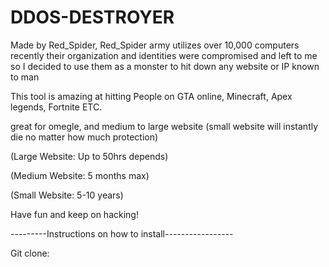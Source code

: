 # DDOS-DESTROYER
Made by Red_Spider, Red_Spider army utilizes over 10,000 computers recently their organization and identities  were compromised and left to me so I decided to use them as a monster to hit down any website or IP known to man 

<P>This tool is amazing at hitting People on GTA online, Minecraft, Apex legends, Fortnite ETC.</P> 
<P>great for omegle, and medium to large website (small website will instantly die no matter how much protection)</P> 
<P>(Large Website: Up to 50hrs depends)</P>
<P>(Medium Website: 5 months max)</P>
<p>(Small Website: 5-10 years)</P> 

<P>Have fun and keep on hacking!</P>
<P>---------Instructions on how to install-----------------</P>
<P>Git clone:</P> 



